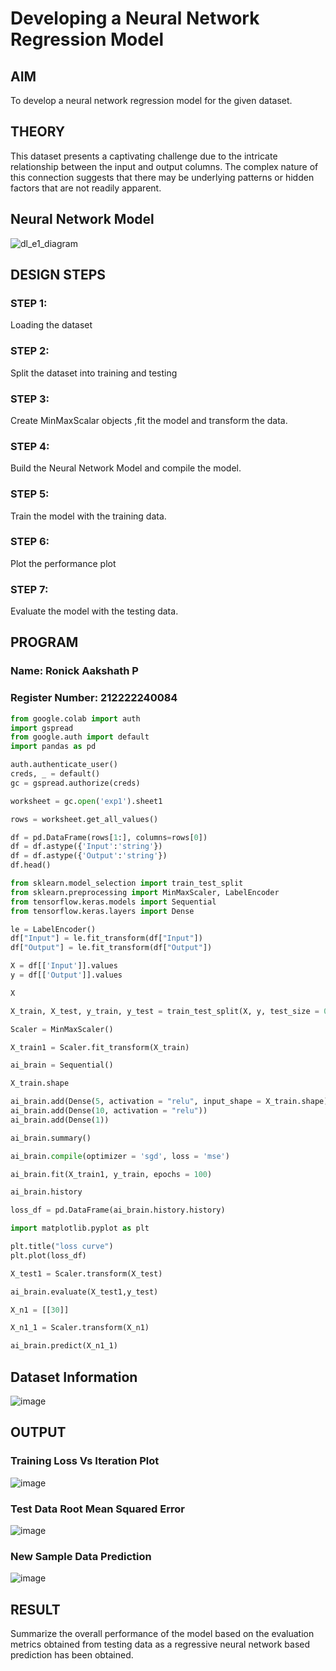 # Developing a Neural Network Regression Model

## AIM

To develop a neural network regression model for the given dataset.

## THEORY
This dataset presents a captivating challenge due to the intricate relationship between the input and output columns. The complex nature of this connection suggests that there may be underlying patterns or hidden factors that are not readily apparent.

## Neural Network Model

![dl_e1_diagram](https://github.com/Ronick2005/basic-nn-model/assets/83219341/40de5741-1d0d-4ce9-97dd-5c520879a4d1)


## DESIGN STEPS

### STEP 1:

Loading the dataset

### STEP 2:

Split the dataset into training and testing

### STEP 3:

Create MinMaxScalar objects ,fit the model and transform the data.

### STEP 4:

Build the Neural Network Model and compile the model.

### STEP 5:

Train the model with the training data.

### STEP 6:

Plot the performance plot

### STEP 7:

Evaluate the model with the testing data.

## PROGRAM
### Name: Ronick Aakshath P
### Register Number: 212222240084
```python
from google.colab import auth
import gspread
from google.auth import default
import pandas as pd

auth.authenticate_user()
creds, _ = default()
gc = gspread.authorize(creds)

worksheet = gc.open('exp1').sheet1

rows = worksheet.get_all_values()

df = pd.DataFrame(rows[1:], columns=rows[0])
df = df.astype({'Input':'string'})
df = df.astype({'Output':'string'})
df.head()

from sklearn.model_selection import train_test_split
from sklearn.preprocessing import MinMaxScaler, LabelEncoder
from tensorflow.keras.models import Sequential
from tensorflow.keras.layers import Dense

le = LabelEncoder()
df["Input"] = le.fit_transform(df["Input"])
df["Output"] = le.fit_transform(df["Output"])

X = df[['Input']].values
y = df[['Output']].values

X

X_train, X_test, y_train, y_test = train_test_split(X, y, test_size = 0.2, random_state = 42)

Scaler = MinMaxScaler()

X_train1 = Scaler.fit_transform(X_train)

ai_brain = Sequential()

X_train.shape

ai_brain.add(Dense(5, activation = "relu", input_shape = X_train.shape))
ai_brain.add(Dense(10, activation = "relu"))
ai_brain.add(Dense(1))

ai_brain.summary()

ai_brain.compile(optimizer = 'sgd', loss = 'mse')

ai_brain.fit(X_train1, y_train, epochs = 100)

ai_brain.history

loss_df = pd.DataFrame(ai_brain.history.history)

import matplotlib.pyplot as plt

plt.title("loss curve")
plt.plot(loss_df)

X_test1 = Scaler.transform(X_test)

ai_brain.evaluate(X_test1,y_test)

X_n1 = [[30]]

X_n1_1 = Scaler.transform(X_n1)

ai_brain.predict(X_n1_1)
```
## Dataset Information
![image](https://github.com/Ronick2005/basic-nn-model/assets/83219341/886af0c5-f89d-4db0-aaec-f94a22d3b8d6)

## OUTPUT

### Training Loss Vs Iteration Plot
![image](https://github.com/Ronick2005/basic-nn-model/assets/83219341/68632f48-77d7-443b-a127-d151b6b9a308)

### Test Data Root Mean Squared Error
![image](https://github.com/Ronick2005/basic-nn-model/assets/83219341/dd6070f4-2501-4c69-9f73-676e17b7e27d)

### New Sample Data Prediction
![image](https://github.com/Ronick2005/basic-nn-model/assets/83219341/a9d0e3d7-c8c1-4312-b15c-9ba5e75583e3)

## RESULT
Summarize the overall performance of the model based on the evaluation metrics obtained from testing data as a regressive neural network based prediction has been obtained.
